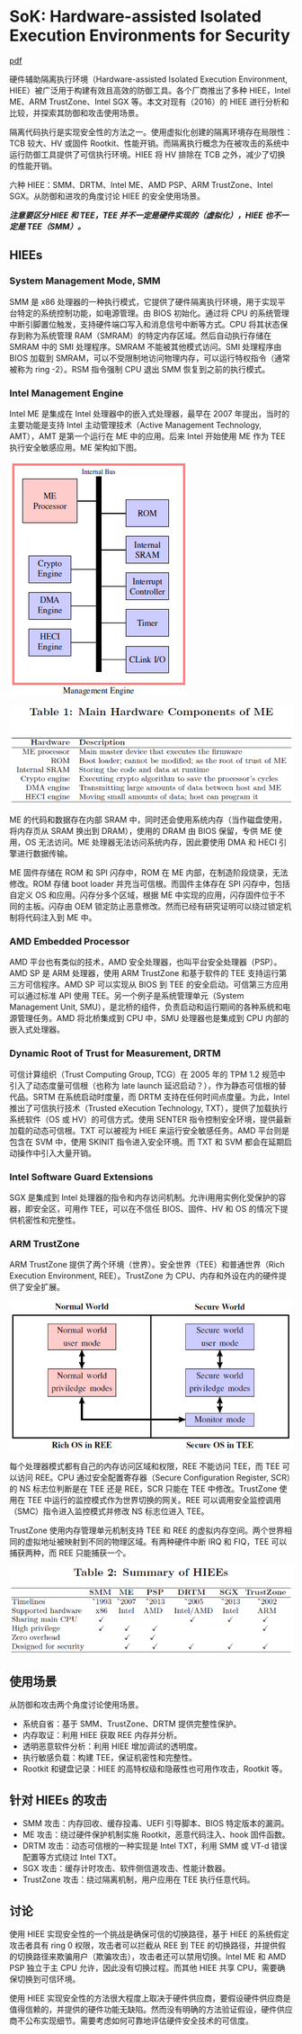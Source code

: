 # SoK: Hardware-assisted Isolated Execution Environments for Security

[pdf](./[HASP%202016]%20SoK%20A%20Study%20of%20Using%20Hardwareassisted%20Isolated%20Execution%20Environments%20for%20Security%20HASP.pdf)

硬件辅助隔离执行环境（Hardware-assisted Isolated Execution Environment, HIEE）被广泛用于构建有效且高效的防御工具。各个厂商推出了多种 HIEE，Intel ME、ARM TrustZone、Intel SGX 等。本文对现有（2016）的 HIEE 进行分析和比较，并探索其防御和攻击使用场景。

隔离代码执行是实现安全性的方法之一。使用虚拟化创建的隔离环境存在局限性：TCB 较大、HV 或固件 Rootkit、性能开销。而隔离执行概念为在被攻击的系统中运行防御工具提供了可信执行环境。HIEE 将  HV 排除在 TCB 之外，减少了切换的性能开销。

六种 HIEE：SMM、DRTM、Intel ME、AMD PSP、ARM TrustZone、Intel SGX。从防御和进攻的角度讨论 HIEE 的安全使用场景。

***注意要区分 HIEE 和 TEE，TEE 并不一定是硬件实现的（虚拟化），HIEE 也不一定是 TEE（SMM）。***

## HIEEs

### System Management Mode, SMM

SMM 是 x86 处理器的一种执行模式，它提供了硬件隔离执行环境，用于实现平台特定的系统控制功能，如电源管理。由 BIOS 初始化。通过将 CPU 的系统管理中断引脚置位触发，支持硬件端口写入和消息信号中断等方式。CPU 将其状态保存到称为系统管理 RAM（SMRAM）的特定内存区域。然后自动执行存储在 SMRAM 中的 SMI 处理程序。SMRAM 不能被其他模式访问。SMI 处理程序由 BIOS 加载到 SMRAM，可以不受限制地访问物理内存，可以运行特权指令（通常被称为 ring -2）。RSM 指令强制 CPU 退出 SMM 恢复到之前的执行模式。

### Intel Management Engine

Intel ME 是集成在 Intel 处理器中的嵌入式处理器，最早在 2007 年提出，当时的主要功能是支持 Intel 主动管理技术（Active Management Technology, AMT），AMT 是第一个运行在 ME 中的应用。后来 Intel 开始使用 ME 作为 TEE 执行安全敏感应用。ME 架构如下图。

![](images/sok_a_study_of_using_hardware-assisted_isolated_execution_environments_for_security.assets/image-20211004135456319.png)

![](images/sok_a_study_of_using_hardware-assisted_isolated_execution_environments_for_security.assets/image-20211004142126472.png)

ME 的代码和数据存在内部 SRAM 中，同时还会使用系统内存（当作磁盘使用，将内存页从 SRAM 换出到 DRAM），使用的 DRAM 由 BIOS 保留，专供 ME 使用，OS 无法访问。ME 处理器无法访问系统内存，因此要使用 DMA 和 HECI 引擎进行数据传输。

ME 固件存储在 ROM 和 SPI 闪存中，ROM 在 ME 内部，在制造阶段烧录，无法修改。ROM 存储 boot loader 并充当可信根。而固件主体存在 SPI 闪存中，包括自定义 OS 和应用。闪存分多个区域，根据 ME 中实现的应用，闪存固件位于不同的主板。闪存由 OEM 锁定防止恶意修改。然而已经有研究证明可以绕过锁定机制将代码注入到 ME 中。

### AMD Embedded Processor

AMD 平台也有类似的技术，AMD 安全处理器，也叫平台安全处理器（PSP）。AMD SP 是 ARM 处理器，使用 ARM TrustZone 和基于软件的 TEE 支持运行第三方可信程序。AMD SP 可以实现从 BIOS 到 TEE 的安全启动。可信第三方应用可以通过标准 API 使用 TEE。另一个例子是系统管理单元（System Management Unit, SMU），是北桥的组件，负责启动和运行期间的各种系统和电源管理任务。AMD 将北桥集成到 CPU 中，SMU 处理器也是集成到 CPU 内部的嵌入式处理器。

### Dynamic Root of Trust for Measurement, DRTM

可信计算组织（Trust Computing Group, TCG）在 2005 年的 TPM 1.2 规范中引入了动态度量可信根（也称为 late launch 延迟启动？），作为静态可信根的替代品。SRTM 在系统启动时度量，而 DRTM 支持在任何时间点度量。为此，Intel 推出了可信执行技术（Trusted eXecution Technology, TXT），提供了加载执行系统软件（OS 或 HV）的可信方式。使用 SENTER 指令控制安全环境，提供最新加载的动态可信根。TXT 可以被视为 HIEE 来运行安全敏感任务。AMD 平台则是包含在 SVM 中，使用 SKINIT 指令进入安全环境。而 TXT 和 SVM 都会在延期启动操作中引入大量开销。

### Intel Software Guard Extensions

SGX 是集成到 Intel 处理器的指令和内存访问机制。允许i用用实例化受保护的容器，即安全区，可用作 TEE，可以在不信任 BIOS、固件、HV 和 OS 的情况下提供机密性和完整性。

### ARM TrustZone

ARM TrustZone 提供了两个环境（世界）。安全世界（TEE）和普通世界（Rich Execution Environment, REE）。TrustZone 为 CPU、内存和外设在内的硬件提供了安全扩展。

![](images/sok_a_study_of_using_hardware-assisted_isolated_execution_environments_for_security.assets/image-20211005130450065.png)

每个处理器模式都有自己的内存访问区域和权限，REE 不能访问 TEE，而 TEE 可以访问 REE。CPU 通过安全配置寄存器（Secure Configuration Register, SCR）的 NS 标志位判断是在 TEE 还是 REE，SCR 只能在 TEE 中修改。TrustZone 使用在 TEE 中运行的监控模式作为世界切换的网关。REE 可以调用安全监控调用（SMC）指令进入监控模式并修改 NS 标志位进入 TEE。

TrustZone 使用内存管理单元机制支持 TEE 和 REE 的虚拟内存空间。两个世界相同的虚拟地址被映射到不同的物理区域。有两种硬件中断 IRQ 和 FIQ，TEE 可以捕获两种，而 REE 只能捕获一个。

![](images/sok_a_study_of_using_hardware-assisted_isolated_execution_environments_for_security.assets/image-20211005140335879.png)

## 使用场景

从防御和攻击两个角度讨论使用场景。

- 系统自省：基于 SMM、TrustZone、DRTM 提供完整性保护。
- 内存取证：利用 HIEE 获取 REE 内存并分析。
- 透明恶意软件分析：利用 HIEE 增加调试的透明度。
- 执行敏感负载：构建 TEE，保证机密性和完整性。
- Rootkit 和键盘记录：HIEE 的高特权级和隐蔽性也可用作攻击，Rootkit 等。

## 针对 HIEEs 的攻击

- SMM 攻击：内存回收、缓存投毒、UEFI 引导脚本、BIOS 特定版本的漏洞。
- ME 攻击：绕过硬件保护机制实施 Rootkit，恶意代码注入、hook 固件函数。
- DRTM 攻击：动态可信根的一种实现是 Intel TXT，利用 SMM 或 VT-d 错误配置等方式绕过 Intel TXT。
- SGX 攻击：缓存计时攻击、软件侧信道攻击、性能计数器。
- TrustZone 攻击：绕过隔离机制，用户应用在 TEE 执行任意代码。

## 讨论

使用 HIEE 实现安全性的一个挑战是确保可信的切换路径，基于 HIEE 的系统假定攻击者具有 ring 0 权限，攻击者可以拦截从 REE 到 TEE 的切换路径，并提供假的切换路径来欺骗用户（欺骗攻击），攻击者还可以禁用切换。Intel ME 和 AMD PSP 独立于主 CPU 允许，因此没有切换过程。而其他 HIEE 共享 CPU，需要确保切换到可信环境。

使用 HIEE 实现安全性的方法很大程度上取决于硬件供应商，要假设硬件供应商是值得信赖的，并提供的硬件功能无缺陷。然而没有明确的方法验证假设，硬件供应商不公布实现细节。需要考虑如何可靠地评估硬件安全技术的可信度。
